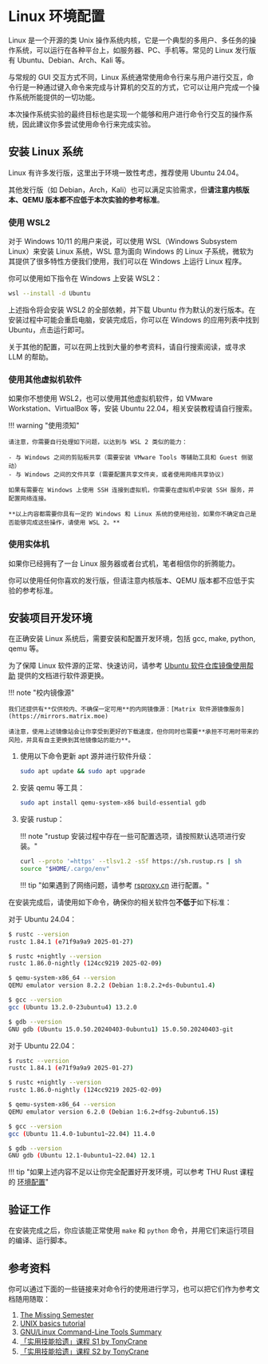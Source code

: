 # Linux 环境配置

Linux 是一个开源的类 Unix 操作系统内核，它是一个典型的多用户、多任务的操作系统，可以运行在各种平台上，如服务器、PC、手机等。常见的 Linux 发行版有 Ubuntu、Debian、Arch、Kali 等。

与常规的 GUI 交互方式不同，Linux 系统通常使用命令行来与用户进行交互，命令行是一种通过键入命令来完成与计算机的交互的方式，它可以让用户完成一个操作系统所能提供的一切功能。

本次操作系统实验的最终目标也是实现一个能够和用户进行命令行交互的操作系统，因此建议你多尝试使用命令行来完成实验。

## 安装 Linux 系统

Linux 有许多发行版，这里出于环境一致性考虑，推荐使用 Ubuntu 24.04。

其他发行版（如 Debian，Arch，Kali）也可以满足实验需求，但**请注意内核版本、QEMU 版本都不应低于本次实验的参考标准**。

### 使用 WSL2

对于 Windows 10/11 的用户来说，可以使用 WSL（Windows Subsystem Linux）来安装 Linux 系统，WSL 意为面向 Windows 的 Linux 子系统，微软为其提供了很多特性方便我们使用，我们可以在 Windows 上运行 Linux 程序。

你可以使用如下指令在 Windows 上安装 WSL2：

```bash
wsl --install -d Ubuntu
```

上述指令将会安装 WSL2 的全部依赖，并下载 Ubuntu 作为默认的发行版本。在安装过程中可能会重启电脑，安装完成后，你可以在 Windows 的应用列表中找到 Ubuntu，点击运行即可。

关于其他的配置，可以在网上找到大量的参考资料，请自行搜索阅读，或寻求 LLM 的帮助。

### 使用其他虚拟机软件

如果你不想使用 WSL2，也可以使用其他虚拟机软件，如 VMware Workstation、VirtualBox 等，安装 Ubuntu 22.04，相关安装教程请自行搜索。

!!! warning "使用须知"

    请注意，你需要自行处理如下问题，以达到与 WSL 2 类似的能力：

    - 与 Windows 之间的剪贴板共享（需要安装 VMware Tools 等辅助工具和 Guest 侧驱动）
    - 与 Windows 之间的文件共享 (需要配置共享文件夹，或者使用网络共享协议)

    如果有需要在 Windows 上使用 SSH 连接到虚拟机，你需要在虚拟机中安装 SSH 服务，并配置网络连接。

    **以上内容都需要你具有一定的 Windows 和 Linux 系统的使用经验，如果你不确定自己是否能够完成这些操作，请使用 WSL 2。**

### 使用实体机

如果你已经拥有了一台 Linux 服务器或者台式机，笔者相信你的折腾能力。

你可以使用任何你喜欢的发行版，但请注意内核版本、QEMU 版本都不应低于实验的参考标准。

## 安装项目开发环境

在正确安装 Linux 系统后，需要安装和配置开发环境，包括 gcc, make, python, qemu 等。

为了保障 Linux 软件源的正常、快速访问，请参考 [Ubuntu 软件仓库镜像使用帮助](https://help.mirrors.cernet.edu.cn/ubuntu/) 提供的文档进行软件源更换。

!!! note "校内镜像源"

    我们还提供有**仅供校内、不确保一定可用**的内网镜像源：[Matrix 软件源镜像服务](https://mirrors.matrix.moe)

    请注意，使用上述镜像站会让你享受到更好的下载速度，但你同时也需要**承担不可用时带来的风险，并具有自主更换到其他镜像站的能力**。

1. 使用以下命令更新 apt 源并进行软件升级：

    ```bash
    sudo apt update && sudo apt upgrade
    ```

2. 安装 qemu 等工具：

    ```bash
    sudo apt install qemu-system-x86 build-essential gdb
    ```

3. 安装 rustup：

    !!! note "rustup 安装过程中存在一些可配置选项，请按照默认选项进行安装。"

    ```bash
    curl --proto '=https' --tlsv1.2 -sSf https://sh.rustup.rs | sh
    source "$HOME/.cargo/env"
    ```

    !!! tip "如果遇到了网络问题，请参考 [rsproxy.cn](https://rsproxy.cn/) 进行配置。"

在安装完成后，请使用如下命令，确保你的相关软件包**不低于**如下标准：

对于 Ubuntu 24.04：

```bash
$ rustc --version
rustc 1.84.1 (e71f9a9a9 2025-01-27)

$ rustc +nightly --version
rustc 1.86.0-nightly (124cc9219 2025-02-09)

$ qemu-system-x86_64 --version
QEMU emulator version 8.2.2 (Debian 1:8.2.2+ds-0ubuntu1.4)

$ gcc --version
gcc (Ubuntu 13.2.0-23ubuntu4) 13.2.0

$ gdb --version
GNU gdb (Ubuntu 15.0.50.20240403-0ubuntu1) 15.0.50.20240403-git
```

对于 Ubuntu 22.04：

```bash
$ rustc --version
rustc 1.84.1 (e71f9a9a9 2025-01-27)

$ rustc +nightly --version
rustc 1.86.0-nightly (124cc9219 2025-02-09)

$ qemu-system-x86_64 --version
QEMU emulator version 6.2.0 (Debian 1:6.2+dfsg-2ubuntu6.15)

$ gcc --version
gcc (Ubuntu 11.4.0-1ubuntu1~22.04) 11.4.0

$ gdb --version
GNU gdb (Ubuntu 12.1-0ubuntu1~22.04) 12.1
```

!!! tip "如果上述内容不足以让你完全配置好开发环境，可以参考 THU Rust 课程的 [环境配置](https://lab.cs.tsinghua.edu.cn/rust/environment/)"

## 验证工作

在安装完成之后，你应该能正常使用 `make` 和 `python` 命令，并用它们来运行项目的编译、运行脚本。

## 参考资料

你可以通过下面的一些链接来对命令行的使用进行学习，也可以把它们作为参考文档随用随取：

1. [The Missing Semester](https://missing-semester-cn.github.io/2020/shell-tools)
2. [UNIX basics tutorial](https://berkeley-scf.github.io/tutorial-unix-basics/)
3. [GNU/Linux Command-Line Tools Summary](https://tldp.org/LDP/GNU-Linux-Tools-Summary/html/index.html)
4. [「实用技能拾遗」课程 S1 by TonyCrane](https://slides.tonycrane.cc/PracticalSkillsTutorial/2023-spring-cs/#/)
5. [「实用技能拾遗」课程 S2 by TonyCrane](https://slides.tonycrane.cc/PracticalSkillsTutorial/2023-fall-ckc/#/)
